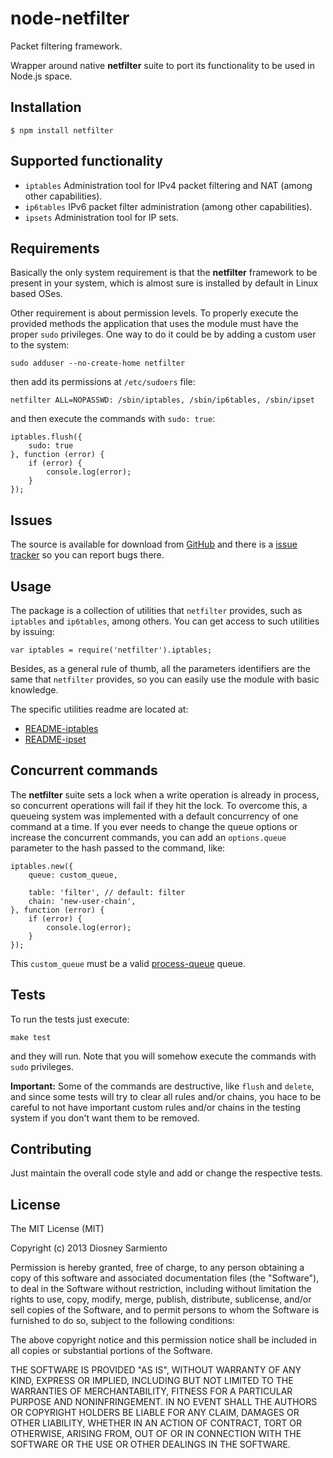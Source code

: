 # node-netfilter

Packet filtering framework.

Wrapper around native **netfilter** suite to port its functionality to be used in Node.js space.

## Installation

	$ npm install netfilter

## Supported functionality

- `iptables`    Administration tool for IPv4 packet filtering and NAT (among other capabilities).
- `ip6tables`   IPv6 packet filter administration (among other capabilities).
- `ipsets`      Administration tool for IP sets.

## Requirements

Basically the only system requirement is that the **netfilter** framework to be present in your system, which is almost
sure is installed by default in Linux based OSes.

Other requirement is about permission levels. To properly execute the provided methods the application that uses the
module must have the proper `sudo` privileges. One way to do it could be by adding a custom user to the system:

`sudo adduser --no-create-home netfilter`

then add its permissions at `/etc/sudoers` file:

`netfilter ALL=NOPASSWD: /sbin/iptables, /sbin/ip6tables, /sbin/ipset`

and then execute the commands with `sudo: true`:

	iptables.flush({
		sudo: true
	}, function (error) {
		if (error) {
			console.log(error);
		}
	});

## Issues

The source is available for download from [GitHub](https://github.com/diosney/node-netfilter)
and there is a [issue tracker](https://github.com/diosney/node-netfilter/issues) so you can report bugs there.

## Usage

The package is a collection of utilities that `netfilter` provides, such as `iptables` and `ip6tables`, among others.
You can get access to such utilities by issuing:

	var iptables = require('netfilter').iptables;

Besides, as a general rule of thumb, all the parameters identifiers are the same that `netfilter` provides, so you
can easily use the module with basic knowledge.

The specific utilities readme are located at:

- [README-iptables](https://github.com/diosney/node-netfilter/blob/master/docs/README-iptables.md)
- [README-ipset](https://github.com/diosney/node-netfilter/blob/master/docs/README-ipset.md)

## Concurrent commands

The **netfilter** suite sets a lock when a write operation is already in process, so concurrent
operations will fail if they hit the lock. To overcome this, a queueing system was implemented with
a default concurrency of one command at a time. If you ever needs to change the queue options or
increase the concurrent commands, you can add an `options.queue` parameter to the hash passed to the
command, like:

	iptables.new({
		queue: custom_queue,

		table: 'filter', // default: filter
		chain: 'new-user-chain',
	}, function (error) {
		if (error) {
			console.log(error);
		}
	});

This `custom_queue` must be a valid [process-queue](https://www.npmjs.org/package/process-queue) queue.

## Tests

To run the tests just execute:

	make test

and they will run. Note that you will somehow execute the commands with `sudo` privileges.

**Important:** Some of the commands are destructive, like `flush` and `delete`, and since some tests
will try to clear all rules and/or chains, you hace to be careful to not have important custom
rules and/or chains in the testing system if you don't want them to be removed.

## Contributing

Just maintain the overall code style and add or change the respective tests.

## License

The MIT License (MIT)

Copyright (c) 2013 Diosney Sarmiento

Permission is hereby granted, free of charge, to any person obtaining a copy
of this software and associated documentation files (the "Software"), to deal
in the Software without restriction, including without limitation the rights
to use, copy, modify, merge, publish, distribute, sublicense, and/or sell
copies of the Software, and to permit persons to whom the Software is
furnished to do so, subject to the following conditions:

The above copyright notice and this permission notice shall be included in
all copies or substantial portions of the Software.

THE SOFTWARE IS PROVIDED "AS IS", WITHOUT WARRANTY OF ANY KIND, EXPRESS OR
IMPLIED, INCLUDING BUT NOT LIMITED TO THE WARRANTIES OF MERCHANTABILITY,
FITNESS FOR A PARTICULAR PURPOSE AND NONINFRINGEMENT. IN NO EVENT SHALL THE
AUTHORS OR COPYRIGHT HOLDERS BE LIABLE FOR ANY CLAIM, DAMAGES OR OTHER
LIABILITY, WHETHER IN AN ACTION OF CONTRACT, TORT OR OTHERWISE, ARISING FROM,
OUT OF OR IN CONNECTION WITH THE SOFTWARE OR THE USE OR OTHER DEALINGS IN
THE SOFTWARE.